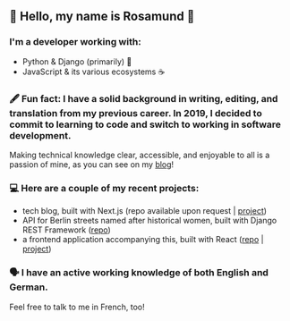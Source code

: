 ## 🌹 Hello, my name is Rosamund 🌹
### I'm a developer working with:

 - Python & Django (primarily) 🐍
 - JavaScript & its various ecosystems ☕️

### 🖋 Fun fact: I have a solid background in writing, editing, and translation from my previous career. In 2019, I decided to commit to learning to code and switch to working in software development.
Making technical knowledge clear, accessible, and enjoyable to all is a passion of mine, as you can see on my [blog](https://rosamund.dev)!

### 💻  Here are a couple of my recent projects:
* tech blog, built with Next.js (repo available upon request | [project](https://www.rosamund.dev/))
* API for Berlin streets named after historical women, built with Django REST Framework ([repo](https://github.com/rosamundm/womens-history-of-berlin--api))
* a frontend application accompanying this, built with React ([repo](https://github.com/rosamundm/womens-history-of-berlin--frontend) | [project](https://womens-history-of-berlin.netlify.app/))

### 🗣 I have an active working knowledge of both English and German.
Feel free to talk to me in French, too!
